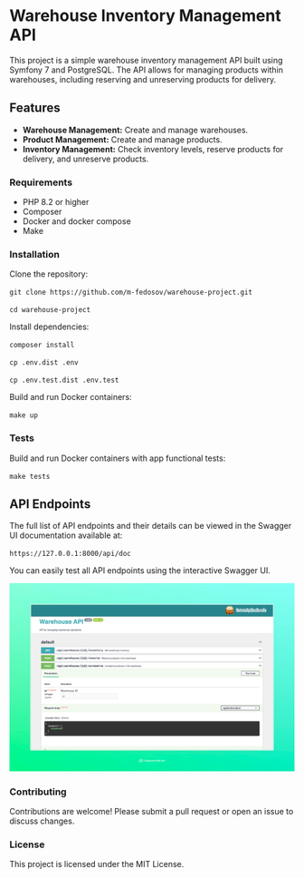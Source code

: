 # Warehouse Inventory Management API
This project is a simple warehouse inventory management API built using Symfony 7 and PostgreSQL. The API allows for managing products within warehouses, including reserving and unreserving products for delivery.

## Features
- **Warehouse Management:** Create and manage warehouses.
- **Product Management:** Create and manage products.
- **Inventory Management:** Check inventory levels, reserve products for delivery, and unreserve products.
### Requirements
- PHP 8.2 or higher
- Composer
- Docker and docker compose
- Make 
### Installation
Clone the repository:

`git clone https://github.com/m-fedosov/warehouse-project.git`

`cd warehouse-project`

Install dependencies:

`composer install`

`cp .env.dist .env`

`cp .env.test.dist .env.test`

Build and run Docker containers:

`make up`

### Tests

Build and run Docker containers with app functional tests:

`make tests`

## API Endpoints

The full list of API endpoints and their details can be viewed in the Swagger UI documentation available at:

`https://127.0.0.1:8000/api/doc`

You can easily test all API endpoints using the interactive Swagger UI.

![img.png](img.png)

### Contributing
Contributions are welcome! Please submit a pull request or open an issue to discuss changes.

###  License
This project is licensed under the MIT License.
